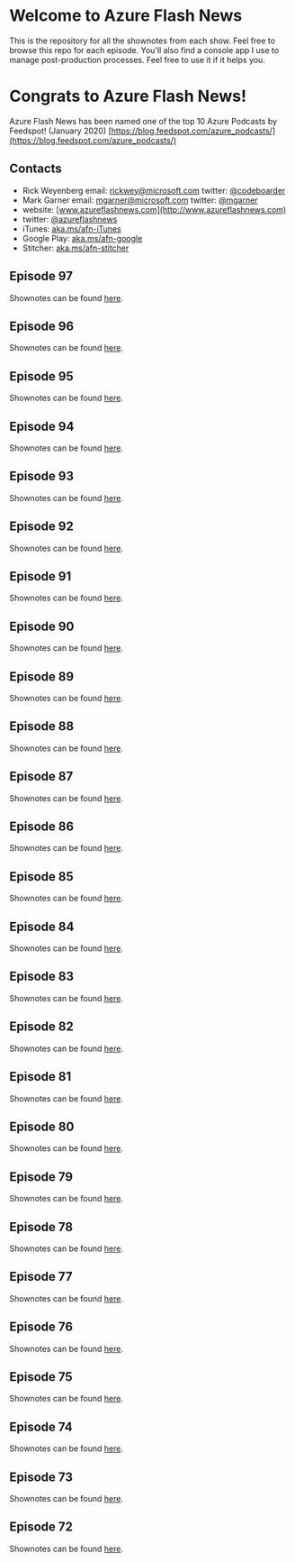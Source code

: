# Welcome to Azure Flash News

This is the repository for all the shownotes from each show.  Feel free to browse this repo for each episode.  You'll also find a console app I use to manage post-production processes.  Feel free to use it if it helps you.

# Congrats to Azure Flash News!
Azure Flash News has been named one of the top 10 Azure Podcasts by Feedspot!  (January 2020)
[https://blog.feedspot.com/azure_podcasts/](https://blog.feedspot.com/azure_podcasts/) 

## Contacts
* Rick Weyenberg  email: rickwey@microsoft.com twitter: [@codeboarder](https://www.twitter.com/codeboarder)
* Mark Garner email: mgarner@microsoft.com twitter: [@mgarner](https://www.twitter.com/mgarner)
* website: [www.azureflashnews.com](http://www.azureflashnews.com)
* twitter: [@azureflashnews](https://www.twitter.com/azureflashnews)
* iTunes: [aka.ms/afn-iTunes](https://aka.ms/afn-iTunes)
* Google Play: [aka.ms/afn-google](https://aka.ms/afn-google)
* Stitcher: [aka.ms/afn-stitcher](https://aka.ms/afn-stitcher)


## Episode 97
Shownotes can be found [here](episodes/episode-097.md).

## Episode 96
Shownotes can be found [here](episodes/episode-096.md).

## Episode 95
Shownotes can be found [here](episodes/episode-095.md).

## Episode 94
Shownotes can be found [here](episodes/episode-094.md).

## Episode 93
Shownotes can be found [here](episodes/episode-093.md).

## Episode 92
Shownotes can be found [here](episodes/episode-092.md).

## Episode 91
Shownotes can be found [here](episodes/episode-091.md).

## Episode 90
Shownotes can be found [here](episodes/episode-090.md).

## Episode 89
Shownotes can be found [here](episodes/episode-089.md).

## Episode 88
Shownotes can be found [here](episodes/episode-088.md).

## Episode 87
Shownotes can be found [here](episodes/episode-087.md).

## Episode 86
Shownotes can be found [here](episodes/episode-086.md).

## Episode 85
Shownotes can be found [here](episodes/episode-085.md).

## Episode 84
Shownotes can be found [here](episodes/episode-084.md).

## Episode 83
Shownotes can be found [here](episodes/episode-083.md).

## Episode 82
Shownotes can be found [here](episodes/episode-082.md).

## Episode 81
Shownotes can be found [here](episodes/episode-081.md).

## Episode 80
Shownotes can be found [here](episodes/episode-080.md).

## Episode 79
Shownotes can be found [here](episodes/episode-079.md).

## Episode 78
Shownotes can be found [here](episodes/episode-078.md).

## Episode 77
Shownotes can be found [here](episodes/episode-077.md).

## Episode 76
Shownotes can be found [here](episodes/episode-076.md).

## Episode 75
Shownotes can be found [here](episodes/episode-075.md).

## Episode 74
Shownotes can be found [here](episodes/episode-074.md).

## Episode 73
Shownotes can be found [here](episodes/episode-073.md).

## Episode 72
Shownotes can be found [here](episodes/episode-072.md).

